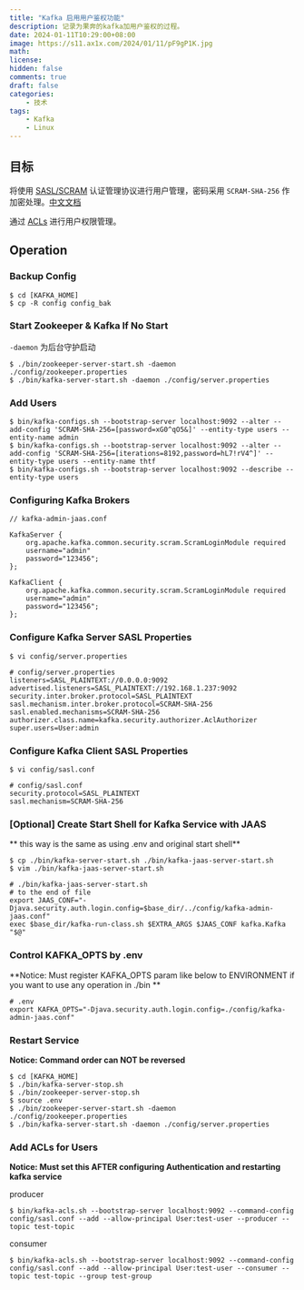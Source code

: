 ```yaml
---
title: "Kafka 启用用户鉴权功能"
description: 记录为果奔的kafka加用户鉴权的过程。
date: 2024-01-11T10:29:00+08:00
image: https://s11.ax1x.com/2024/01/11/pF9gP1K.jpg
math: 
license: 
hidden: false
comments: true
draft: false
categories:
    - 技术
tags:
    - Kafka
    - Linux
---
```


## 目标
将使用 [SASL/SCRAM](https://kafka.apache.org/documentation/#security_sasl_scram) 认证管理协议进行用户管理，密码采用 `SCRAM-SHA-256` 作加密处理。[中文文档](https://www.orchome.com/1946)

通过 [ACLs](https://kafka.apache.org/documentation/#security_authz) 进行用户权限管理。

## Operation

### Backup Config
``` shell
$ cd [KAFKA_HOME]
$ cp -R config config_bak
```

### Start Zookeeper & Kafka If No Start
`-daemon` 为后台守护启动
``` shell
$ ./bin/zookeeper-server-start.sh -daemon ./config/zookeeper.properties
$ ./bin/kafka-server-start.sh -daemon ./config/server.properties
```

### Add Users

``` shell
$ bin/kafka-configs.sh --bootstrap-server localhost:9092 --alter --add-config 'SCRAM-SHA-256=[password=xG0^qO5&]' --entity-type users --entity-name admin
$ bin/kafka-configs.sh --bootstrap-server localhost:9092 --alter --add-config 'SCRAM-SHA-256=[iterations=8192,password=hL7!rV4^]' --entity-type users --entity-name thtf
$ bin/kafka-configs.sh --bootstrap-server localhost:9092 --describe --entity-type users
```

### Configuring Kafka Brokers
```
// kafka-admin-jaas.conf

KafkaServer {
    org.apache.kafka.common.security.scram.ScramLoginModule required
    username="admin"
    password="123456";
};

KafkaClient {
    org.apache.kafka.common.security.scram.ScramLoginModule required
    username="admin"
    password="123456";
};
```

### Configure Kafka Server SASL Properties
``` shell
$ vi config/server.properties

# config/server.properties
listeners=SASL_PLAINTEXT://0.0.0.0:9092
advertised.listeners=SASL_PLAINTEXT://192.168.1.237:9092
security.inter.broker.protocol=SASL_PLAINTEXT
sasl.mechanism.inter.broker.protocol=SCRAM-SHA-256
sasl.enabled.mechanisms=SCRAM-SHA-256
authorizer.class.name=kafka.security.authorizer.AclAuthorizer
super.users=User:admin
```

### Configure Kafka Client SASL Properties
``` shell
$ vi config/sasl.conf

# config/sasl.conf
security.protocol=SASL_PLAINTEXT
sasl.mechanism=SCRAM-SHA-256
```

### [Optional] Create Start Shell for Kafka Service with JAAS
** this way is the same as using .env and original start shell**
``` shell
$ cp ./bin/kafka-server-start.sh ./bin/kafka-jaas-server-start.sh
$ vim ./bin/kafka-jaas-server-start.sh

# ./bin/kafka-jaas-server-start.sh
# to the end of file
export JAAS_CONF="-Djava.security.auth.login.config=$base_dir/../config/kafka-admin-jaas.conf"
exec $base_dir/kafka-run-class.sh $EXTRA_ARGS $JAAS_CONF kafka.Kafka "$@"
```

### Control KAFKA_OPTS by .env
**Notice: Must register KAFKA_OPTS param like below to ENVIRONMENT if you want to use any operation in ./bin **
``` shell
# .env
export KAFKA_OPTS="-Djava.security.auth.login.config=./config/kafka-admin-jaas.conf"
```

### Restart Service
**Notice: Command order can NOT be reversed**
``` shell
$ cd [KAFKA_HOME]
$ ./bin/kafka-server-stop.sh
$ ./bin/zookeeper-server-stop.sh
$ source .env
$ ./bin/zookeeper-server-start.sh -daemon ./config/zookeeper.properties
$ ./bin/kafka-server-start.sh -daemon ./config/server.properties
```

### Add ACLs for Users
**Notice: Must set this AFTER configuring Authentication and restarting kafka service**

producer
``` shell
$ bin/kafka-acls.sh --bootstrap-server localhost:9092 --command-config config/sasl.conf --add --allow-principal User:test-user --producer --topic test-topic
```

consumer
``` shell
$ bin/kafka-acls.sh --bootstrap-server localhost:9092 --command-config config/sasl.conf --add --allow-principal User:test-user --consumer --topic test-topic --group test-group
```
